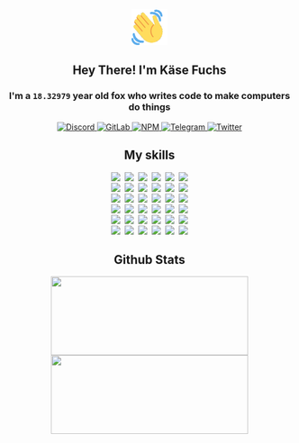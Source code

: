 <div><p align=center><img src=./resources/images/wave.gif width=64px height=64px></p><h2 align=center>Hey There! I'm Käse Fuchs</h2><h3 align=center>I'm a <code>18.32979</code> year old fox who writes code to make computers do things</h3><p align=center><a href=https://discord.com/users/507526681125322772><img alt=Discord src="https://img.shields.io/badge/Discord-5865F2?logo=discord&logoColor=white&style=flat-square#d5263c529ac68c10179d7d55a2b99b3f"> </a><a href=https://gitlab.com/kasefuchs><img alt=GitLab src="https://img.shields.io/badge/GitLab-330F63?logo=gitlab&logoColor=white&style=flat-square#d5263c529ac68c10179d7d55a2b99b3f"> </a><a href=https://npmjs.com/~kasefuchs><img alt=NPM src="https://img.shields.io/badge/NPM-CB3837?logo=npm&logoColor=white&style=flat-square#d5263c529ac68c10179d7d55a2b99b3f"> </a><a href=https://t.me/kasefuchs><img alt=Telegram src="https://img.shields.io/badge/Telegram-2CA5E0?logo=telegram&logoColor=white&style=flat-square#d5263c529ac68c10179d7d55a2b99b3f"> </a><a href=https://twitter.com/kasefuchs><img alt=Twitter src="https://img.shields.io/badge/Twitter-1DA1F2?logo=twitter&logoColor=white&style=flat-square#d5263c529ac68c10179d7d55a2b99b3f"></a></p><h2 align=center>My skills</h2><p align=center><a href=https://aws.amazon.com/ ><picture><source srcset="https://skillicons.dev/icons?i=aws&theme=dark#d5263c529ac68c10179d7d55a2b99b3f" media="(prefers-color-scheme: dark)"><source srcset="https://skillicons.dev/icons?i=aws&theme=light#d5263c529ac68c10179d7d55a2b99b3f" media="(prefers-color-scheme: light), (prefers-color-scheme: no-preference)"><img src="https://skillicons.dev/icons?i=aws&theme=light#d5263c529ac68c10179d7d55a2b99b3f"></picture></a>&nbsp;&nbsp;<a href=https://en.wikipedia.org/wiki/Bash_(Unix_shell)><picture><source srcset="https://skillicons.dev/icons?i=bash&theme=dark#d5263c529ac68c10179d7d55a2b99b3f" media="(prefers-color-scheme: dark)"><source srcset="https://skillicons.dev/icons?i=bash&theme=light#d5263c529ac68c10179d7d55a2b99b3f" media="(prefers-color-scheme: light), (prefers-color-scheme: no-preference)"><img src="https://skillicons.dev/icons?i=bash&theme=light#d5263c529ac68c10179d7d55a2b99b3f"></picture></a>&nbsp;&nbsp;<a href=https://discord.com/developers/docs><picture><source srcset="https://skillicons.dev/icons?i=bots&theme=dark#d5263c529ac68c10179d7d55a2b99b3f" media="(prefers-color-scheme: dark)"><source srcset="https://skillicons.dev/icons?i=bots&theme=light#d5263c529ac68c10179d7d55a2b99b3f" media="(prefers-color-scheme: light), (prefers-color-scheme: no-preference)"><img src="https://skillicons.dev/icons?i=bots&theme=light#d5263c529ac68c10179d7d55a2b99b3f"></picture></a>&nbsp;&nbsp;<a href=https://www.cloudflare.com/ ><picture><source srcset="https://skillicons.dev/icons?i=cloudflare&theme=dark#d5263c529ac68c10179d7d55a2b99b3f" media="(prefers-color-scheme: dark)"><source srcset="https://skillicons.dev/icons?i=cloudflare&theme=light#d5263c529ac68c10179d7d55a2b99b3f" media="(prefers-color-scheme: light), (prefers-color-scheme: no-preference)"><img src="https://skillicons.dev/icons?i=cloudflare&theme=light#d5263c529ac68c10179d7d55a2b99b3f"></picture></a>&nbsp;&nbsp;<a href=https://en.wikipedia.org/wiki/CSS><picture><source srcset="https://skillicons.dev/icons?i=css&theme=dark#d5263c529ac68c10179d7d55a2b99b3f" media="(prefers-color-scheme: dark)"><source srcset="https://skillicons.dev/icons?i=css&theme=light#d5263c529ac68c10179d7d55a2b99b3f" media="(prefers-color-scheme: light), (prefers-color-scheme: no-preference)"><img src="https://skillicons.dev/icons?i=css&theme=light#d5263c529ac68c10179d7d55a2b99b3f"></picture></a>&nbsp;&nbsp;<a href=https://www.docker.com/ ><picture><source srcset="https://skillicons.dev/icons?i=docker&theme=dark#d5263c529ac68c10179d7d55a2b99b3f" media="(prefers-color-scheme: dark)"><source srcset="https://skillicons.dev/icons?i=docker&theme=light#d5263c529ac68c10179d7d55a2b99b3f" media="(prefers-color-scheme: light), (prefers-color-scheme: no-preference)"><img src="https://skillicons.dev/icons?i=docker&theme=light#d5263c529ac68c10179d7d55a2b99b3f"></picture></a><br><a href=https://www.electronjs.org/ ><picture><source srcset="https://skillicons.dev/icons?i=electron&theme=dark#d5263c529ac68c10179d7d55a2b99b3f" media="(prefers-color-scheme: dark)"><source srcset="https://skillicons.dev/icons?i=electron&theme=light#d5263c529ac68c10179d7d55a2b99b3f" media="(prefers-color-scheme: light), (prefers-color-scheme: no-preference)"><img src="https://skillicons.dev/icons?i=electron&theme=light#d5263c529ac68c10179d7d55a2b99b3f"></picture></a>&nbsp;&nbsp;<a href=https://expressjs.com/ ><picture><source srcset="https://skillicons.dev/icons?i=express&theme=dark#d5263c529ac68c10179d7d55a2b99b3f" media="(prefers-color-scheme: dark)"><source srcset="https://skillicons.dev/icons?i=express&theme=light#d5263c529ac68c10179d7d55a2b99b3f" media="(prefers-color-scheme: light), (prefers-color-scheme: no-preference)"><img src="https://skillicons.dev/icons?i=express&theme=light#d5263c529ac68c10179d7d55a2b99b3f"></picture></a>&nbsp;&nbsp;<a href=https://www.figma.com/ ><picture><source srcset="https://skillicons.dev/icons?i=figma&theme=dark#d5263c529ac68c10179d7d55a2b99b3f" media="(prefers-color-scheme: dark)"><source srcset="https://skillicons.dev/icons?i=figma&theme=light#d5263c529ac68c10179d7d55a2b99b3f" media="(prefers-color-scheme: light), (prefers-color-scheme: no-preference)"><img src="https://skillicons.dev/icons?i=figma&theme=light#d5263c529ac68c10179d7d55a2b99b3f"></picture></a>&nbsp;&nbsp;<a href=https://firebase.google.com/ ><picture><source srcset="https://skillicons.dev/icons?i=firebase&theme=dark#d5263c529ac68c10179d7d55a2b99b3f" media="(prefers-color-scheme: dark)"><source srcset="https://skillicons.dev/icons?i=firebase&theme=light#d5263c529ac68c10179d7d55a2b99b3f" media="(prefers-color-scheme: light), (prefers-color-scheme: no-preference)"><img src="https://skillicons.dev/icons?i=firebase&theme=light#d5263c529ac68c10179d7d55a2b99b3f"></picture></a>&nbsp;&nbsp;<a href=https://flask.palletsprojects.com/ ><picture><source srcset="https://skillicons.dev/icons?i=flask&theme=dark#d5263c529ac68c10179d7d55a2b99b3f" media="(prefers-color-scheme: dark)"><source srcset="https://skillicons.dev/icons?i=flask&theme=light#d5263c529ac68c10179d7d55a2b99b3f" media="(prefers-color-scheme: light), (prefers-color-scheme: no-preference)"><img src="https://skillicons.dev/icons?i=flask&theme=light#d5263c529ac68c10179d7d55a2b99b3f"></picture></a>&nbsp;&nbsp;<a href=https://cloud.google.com/ ><picture><source srcset="https://skillicons.dev/icons?i=gcp&theme=dark#d5263c529ac68c10179d7d55a2b99b3f" media="(prefers-color-scheme: dark)"><source srcset="https://skillicons.dev/icons?i=gcp&theme=light#d5263c529ac68c10179d7d55a2b99b3f" media="(prefers-color-scheme: light), (prefers-color-scheme: no-preference)"><img src="https://skillicons.dev/icons?i=gcp&theme=light#d5263c529ac68c10179d7d55a2b99b3f"></picture></a><br><a href=https://git-scm.com/ ><picture><source srcset="https://skillicons.dev/icons?i=git&theme=dark#d5263c529ac68c10179d7d55a2b99b3f" media="(prefers-color-scheme: dark)"><source srcset="https://skillicons.dev/icons?i=git&theme=light#d5263c529ac68c10179d7d55a2b99b3f" media="(prefers-color-scheme: light), (prefers-color-scheme: no-preference)"><img src="https://skillicons.dev/icons?i=git&theme=light#d5263c529ac68c10179d7d55a2b99b3f"></picture></a>&nbsp;&nbsp;<a href=https://github.com/ ><picture><source srcset="https://skillicons.dev/icons?i=github&theme=dark#d5263c529ac68c10179d7d55a2b99b3f" media="(prefers-color-scheme: dark)"><source srcset="https://skillicons.dev/icons?i=github&theme=light#d5263c529ac68c10179d7d55a2b99b3f" media="(prefers-color-scheme: light), (prefers-color-scheme: no-preference)"><img src="https://skillicons.dev/icons?i=github&theme=light#d5263c529ac68c10179d7d55a2b99b3f"></picture></a>&nbsp;&nbsp;<a href=https://gitlab.com/ ><picture><source srcset="https://skillicons.dev/icons?i=gitlab&theme=dark#d5263c529ac68c10179d7d55a2b99b3f" media="(prefers-color-scheme: dark)"><source srcset="https://skillicons.dev/icons?i=gitlab&theme=light#d5263c529ac68c10179d7d55a2b99b3f" media="(prefers-color-scheme: light), (prefers-color-scheme: no-preference)"><img src="https://skillicons.dev/icons?i=gitlab&theme=light#d5263c529ac68c10179d7d55a2b99b3f"></picture></a>&nbsp;&nbsp;<a href=https://www.heroku.com/ ><picture><source srcset="https://skillicons.dev/icons?i=heroku&theme=dark#d5263c529ac68c10179d7d55a2b99b3f" media="(prefers-color-scheme: dark)"><source srcset="https://skillicons.dev/icons?i=heroku&theme=light#d5263c529ac68c10179d7d55a2b99b3f" media="(prefers-color-scheme: light), (prefers-color-scheme: no-preference)"><img src="https://skillicons.dev/icons?i=heroku&theme=light#d5263c529ac68c10179d7d55a2b99b3f"></picture></a>&nbsp;&nbsp;<a href=https://en.wikipedia.org/wiki/HTML><picture><source srcset="https://skillicons.dev/icons?i=html&theme=dark#d5263c529ac68c10179d7d55a2b99b3f" media="(prefers-color-scheme: dark)"><source srcset="https://skillicons.dev/icons?i=html&theme=light#d5263c529ac68c10179d7d55a2b99b3f" media="(prefers-color-scheme: light), (prefers-color-scheme: no-preference)"><img src="https://skillicons.dev/icons?i=html&theme=light#d5263c529ac68c10179d7d55a2b99b3f"></picture></a>&nbsp;&nbsp;<a href=https://en.wikipedia.org/wiki/JavaScript><picture><source srcset="https://skillicons.dev/icons?i=js&theme=dark#d5263c529ac68c10179d7d55a2b99b3f" media="(prefers-color-scheme: dark)"><source srcset="https://skillicons.dev/icons?i=js&theme=light#d5263c529ac68c10179d7d55a2b99b3f" media="(prefers-color-scheme: light), (prefers-color-scheme: no-preference)"><img src="https://skillicons.dev/icons?i=js&theme=light#d5263c529ac68c10179d7d55a2b99b3f"></picture></a><br><a href=https://en.wikipedia.org/wiki/Linux><picture><source srcset="https://skillicons.dev/icons?i=linux&theme=dark#d5263c529ac68c10179d7d55a2b99b3f" media="(prefers-color-scheme: dark)"><source srcset="https://skillicons.dev/icons?i=linux&theme=light#d5263c529ac68c10179d7d55a2b99b3f" media="(prefers-color-scheme: light), (prefers-color-scheme: no-preference)"><img src="https://skillicons.dev/icons?i=linux&theme=light#d5263c529ac68c10179d7d55a2b99b3f"></picture></a>&nbsp;&nbsp;<a href=https://mui.com/ ><picture><source srcset="https://skillicons.dev/icons?i=materialui&theme=dark#d5263c529ac68c10179d7d55a2b99b3f" media="(prefers-color-scheme: dark)"><source srcset="https://skillicons.dev/icons?i=materialui&theme=light#d5263c529ac68c10179d7d55a2b99b3f" media="(prefers-color-scheme: light), (prefers-color-scheme: no-preference)"><img src="https://skillicons.dev/icons?i=materialui&theme=light#d5263c529ac68c10179d7d55a2b99b3f"></picture></a>&nbsp;&nbsp;<a href=https://en.wikipedia.org/wiki/Markdown><picture><source srcset="https://skillicons.dev/icons?i=md&theme=dark#d5263c529ac68c10179d7d55a2b99b3f" media="(prefers-color-scheme: dark)"><source srcset="https://skillicons.dev/icons?i=md&theme=light#d5263c529ac68c10179d7d55a2b99b3f" media="(prefers-color-scheme: light), (prefers-color-scheme: no-preference)"><img src="https://skillicons.dev/icons?i=md&theme=light#d5263c529ac68c10179d7d55a2b99b3f"></picture></a>&nbsp;&nbsp;<a href=https://www.mongodb.com/ ><picture><source srcset="https://skillicons.dev/icons?i=mongodb&theme=dark#d5263c529ac68c10179d7d55a2b99b3f" media="(prefers-color-scheme: dark)"><source srcset="https://skillicons.dev/icons?i=mongodb&theme=light#d5263c529ac68c10179d7d55a2b99b3f" media="(prefers-color-scheme: light), (prefers-color-scheme: no-preference)"><img src="https://skillicons.dev/icons?i=mongodb&theme=light#d5263c529ac68c10179d7d55a2b99b3f"></picture></a>&nbsp;&nbsp;<a href=https://www.mysql.com/ ><picture><source srcset="https://skillicons.dev/icons?i=mysql&theme=dark#d5263c529ac68c10179d7d55a2b99b3f" media="(prefers-color-scheme: dark)"><source srcset="https://skillicons.dev/icons?i=mysql&theme=light#d5263c529ac68c10179d7d55a2b99b3f" media="(prefers-color-scheme: light), (prefers-color-scheme: no-preference)"><img src="https://skillicons.dev/icons?i=mysql&theme=light#d5263c529ac68c10179d7d55a2b99b3f"></picture></a>&nbsp;&nbsp;<a href=https://nextjs.org/ ><picture><source srcset="https://skillicons.dev/icons?i=nextjs&theme=dark#d5263c529ac68c10179d7d55a2b99b3f" media="(prefers-color-scheme: dark)"><source srcset="https://skillicons.dev/icons?i=nextjs&theme=light#d5263c529ac68c10179d7d55a2b99b3f" media="(prefers-color-scheme: light), (prefers-color-scheme: no-preference)"><img src="https://skillicons.dev/icons?i=nextjs&theme=light#d5263c529ac68c10179d7d55a2b99b3f"></picture></a><br><a href=https://nodejs.org/en/ ><picture><source srcset="https://skillicons.dev/icons?i=nodejs&theme=dark#d5263c529ac68c10179d7d55a2b99b3f" media="(prefers-color-scheme: dark)"><source srcset="https://skillicons.dev/icons?i=nodejs&theme=light#d5263c529ac68c10179d7d55a2b99b3f" media="(prefers-color-scheme: light), (prefers-color-scheme: no-preference)"><img src="https://skillicons.dev/icons?i=nodejs&theme=light#d5263c529ac68c10179d7d55a2b99b3f"></picture></a>&nbsp;&nbsp;<a href=https://www.postgresql.org/ ><picture><source srcset="https://skillicons.dev/icons?i=postgres&theme=dark#d5263c529ac68c10179d7d55a2b99b3f" media="(prefers-color-scheme: dark)"><source srcset="https://skillicons.dev/icons?i=postgres&theme=light#d5263c529ac68c10179d7d55a2b99b3f" media="(prefers-color-scheme: light), (prefers-color-scheme: no-preference)"><img src="https://skillicons.dev/icons?i=postgres&theme=light#d5263c529ac68c10179d7d55a2b99b3f"></picture></a>&nbsp;&nbsp;<a href=https://learn.microsoft.com/en-us/powershell/ ><picture><source srcset="https://skillicons.dev/icons?i=powershell&theme=dark#d5263c529ac68c10179d7d55a2b99b3f" media="(prefers-color-scheme: dark)"><source srcset="https://skillicons.dev/icons?i=powershell&theme=light#d5263c529ac68c10179d7d55a2b99b3f" media="(prefers-color-scheme: light), (prefers-color-scheme: no-preference)"><img src="https://skillicons.dev/icons?i=powershell&theme=light#d5263c529ac68c10179d7d55a2b99b3f"></picture></a>&nbsp;&nbsp;<a href=https://www.python.org/ ><picture><source srcset="https://skillicons.dev/icons?i=py&theme=dark#d5263c529ac68c10179d7d55a2b99b3f" media="(prefers-color-scheme: dark)"><source srcset="https://skillicons.dev/icons?i=py&theme=light#d5263c529ac68c10179d7d55a2b99b3f" media="(prefers-color-scheme: light), (prefers-color-scheme: no-preference)"><img src="https://skillicons.dev/icons?i=py&theme=light#d5263c529ac68c10179d7d55a2b99b3f"></picture></a>&nbsp;&nbsp;<a href=https://www.raspberrypi.org/ ><picture><source srcset="https://skillicons.dev/icons?i=raspberrypi&theme=dark#d5263c529ac68c10179d7d55a2b99b3f" media="(prefers-color-scheme: dark)"><source srcset="https://skillicons.dev/icons?i=raspberrypi&theme=light#d5263c529ac68c10179d7d55a2b99b3f" media="(prefers-color-scheme: light), (prefers-color-scheme: no-preference)"><img src="https://skillicons.dev/icons?i=raspberrypi&theme=light#d5263c529ac68c10179d7d55a2b99b3f"></picture></a>&nbsp;&nbsp;<a href=https://reactjs.org/ ><picture><source srcset="https://skillicons.dev/icons?i=react&theme=dark#d5263c529ac68c10179d7d55a2b99b3f" media="(prefers-color-scheme: dark)"><source srcset="https://skillicons.dev/icons?i=react&theme=light#d5263c529ac68c10179d7d55a2b99b3f" media="(prefers-color-scheme: light), (prefers-color-scheme: no-preference)"><img src="https://skillicons.dev/icons?i=react&theme=light#d5263c529ac68c10179d7d55a2b99b3f"></picture></a><br><a href=https://redux.js.org/ ><picture><source srcset="https://skillicons.dev/icons?i=redux&theme=dark#d5263c529ac68c10179d7d55a2b99b3f" media="(prefers-color-scheme: dark)"><source srcset="https://skillicons.dev/icons?i=redux&theme=light#d5263c529ac68c10179d7d55a2b99b3f" media="(prefers-color-scheme: light), (prefers-color-scheme: no-preference)"><img src="https://skillicons.dev/icons?i=redux&theme=light#d5263c529ac68c10179d7d55a2b99b3f"></picture></a>&nbsp;&nbsp;<a href=https://en.wikipedia.org/wiki/Regular_expression><picture><source srcset="https://skillicons.dev/icons?i=regex&theme=dark#d5263c529ac68c10179d7d55a2b99b3f" media="(prefers-color-scheme: dark)"><source srcset="https://skillicons.dev/icons?i=regex&theme=light#d5263c529ac68c10179d7d55a2b99b3f" media="(prefers-color-scheme: light), (prefers-color-scheme: no-preference)"><img src="https://skillicons.dev/icons?i=regex&theme=light#d5263c529ac68c10179d7d55a2b99b3f"></picture></a>&nbsp;&nbsp;<a href=https://en.wikipedia.org/wiki/Sass_(stylesheet_language)><picture><source srcset="https://skillicons.dev/icons?i=sass&theme=dark#d5263c529ac68c10179d7d55a2b99b3f" media="(prefers-color-scheme: dark)"><source srcset="https://skillicons.dev/icons?i=sass&theme=light#d5263c529ac68c10179d7d55a2b99b3f" media="(prefers-color-scheme: light), (prefers-color-scheme: no-preference)"><img src="https://skillicons.dev/icons?i=sass&theme=light#d5263c529ac68c10179d7d55a2b99b3f"></picture></a>&nbsp;&nbsp;<a href=https://www.typescriptlang.org/ ><picture><source srcset="https://skillicons.dev/icons?i=ts&theme=dark#d5263c529ac68c10179d7d55a2b99b3f" media="(prefers-color-scheme: dark)"><source srcset="https://skillicons.dev/icons?i=ts&theme=light#d5263c529ac68c10179d7d55a2b99b3f" media="(prefers-color-scheme: light), (prefers-color-scheme: no-preference)"><img src="https://skillicons.dev/icons?i=ts&theme=light#d5263c529ac68c10179d7d55a2b99b3f"></picture></a>&nbsp;&nbsp;<a href=https://unity.com/ ><picture><source srcset="https://skillicons.dev/icons?i=unity&theme=dark#d5263c529ac68c10179d7d55a2b99b3f" media="(prefers-color-scheme: dark)"><source srcset="https://skillicons.dev/icons?i=unity&theme=light#d5263c529ac68c10179d7d55a2b99b3f" media="(prefers-color-scheme: light), (prefers-color-scheme: no-preference)"><img src="https://skillicons.dev/icons?i=unity&theme=light#d5263c529ac68c10179d7d55a2b99b3f"></picture></a>&nbsp;&nbsp;<a href=https://workers.cloudflare.com/ ><picture><source srcset="https://skillicons.dev/icons?i=workers&theme=dark#d5263c529ac68c10179d7d55a2b99b3f" media="(prefers-color-scheme: dark)"><source srcset="https://skillicons.dev/icons?i=workers&theme=light#d5263c529ac68c10179d7d55a2b99b3f" media="(prefers-color-scheme: light), (prefers-color-scheme: no-preference)"><img src="https://skillicons.dev/icons?i=workers&theme=light#d5263c529ac68c10179d7d55a2b99b3f"></picture></a><br></p><h2 align=center>Github Stats</h2><p align=center><picture><source srcset="https://github-readme-stats-kasefuchs.vercel.app/api/?count_private=true&hide_border=true&hide_rank=true&line_height=20&hide_title=true&username=Kasefuchs&theme=dark#d5263c529ac68c10179d7d55a2b99b3f" media="(prefers-color-scheme: dark)"><source srcset="https://github-readme-stats-kasefuchs.vercel.app/api/?count_private=true&hide_border=true&hide_rank=true&line_height=20&hide_title=true&username=Kasefuchs&theme=light#d5263c529ac68c10179d7d55a2b99b3f" media="(prefers-color-scheme: light), (prefers-color-scheme: no-preference)"><img align=middle width=350 height=140 src="https://github-readme-stats-kasefuchs.vercel.app/api/?count_private=true&hide_border=true&hide_rank=true&line_height=20&hide_title=true&username=Kasefuchs&theme=light#d5263c529ac68c10179d7d55a2b99b3f"></picture><picture><source srcset="https://github-readme-stats-kasefuchs.vercel.app/api/top-langs/?count_private=true&hide_border=true&layout=compact&username=Kasefuchs&theme=dark#d5263c529ac68c10179d7d55a2b99b3f" media="(prefers-color-scheme: dark)"><source srcset="https://github-readme-stats-kasefuchs.vercel.app/api/top-langs/?count_private=true&hide_border=true&layout=compact&username=Kasefuchs&theme=light#d5263c529ac68c10179d7d55a2b99b3f" media="(prefers-color-scheme: light), (prefers-color-scheme: no-preference)"><img align=middle width=350 height=140 src="https://github-readme-stats-kasefuchs.vercel.app/api/top-langs/?count_private=true&hide_border=true&layout=compact&username=Kasefuchs&theme=light#d5263c529ac68c10179d7d55a2b99b3f"></picture></p><img src="https://hit.yhype.me/github/profile?user_id=64592097#d5263c529ac68c10179d7d55a2b99b3f" alt=""></div>